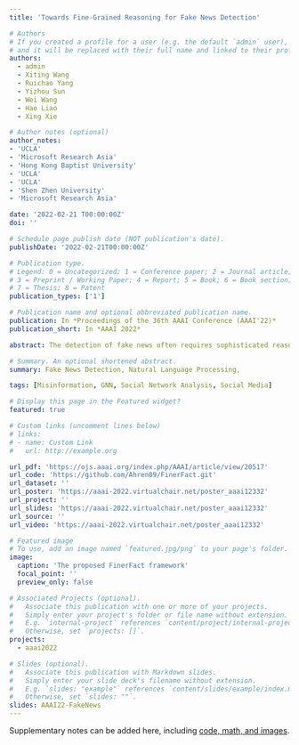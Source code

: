 ```yaml
---
title: 'Towards Fine-Grained Reasoning for Fake News Detection'

# Authors
# If you created a profile for a user (e.g. the default `admin` user), write the username (folder name) here
# and it will be replaced with their full name and linked to their profile.
authors:
  - admin
  - Xiting Wang
  - Ruichao Yang
  - Yizhou Sun
  - Wei Wang
  - Hao Liao
  - Xing Xie

# Author notes (optional)
author_notes:
- 'UCLA'
- 'Microsoft Research Asia'
- 'Hong Kong Baptist University'
- 'UCLA'
- 'UCLA'
- 'Shen Zhen University'
- 'Microsoft Research Asia'

date: '2022-02-21 T00:00:00Z'
doi: ''

# Schedule page publish date (NOT publication's date).
publishDate: '2022-02-21T00:00:00Z'

# Publication type.
# Legend: 0 = Uncategorized; 1 = Conference paper; 2 = Journal article;
# 3 = Preprint / Working Paper; 4 = Report; 5 = Book; 6 = Book section;
# 7 = Thesis; 8 = Patent
publication_types: ['1']

# Publication name and optional abbreviated publication name.
publication: In *Proceedings of the 36th AAAI Conference (AAAI'22)*
publication_short: In *AAAI 2022*

abstract: The detection of fake news often requires sophisticated reasoning skills, such as logically combining information by considering word-level subtle clues. In this paper, we move towards fine-grained reasoning for fake news detection by better reflecting the logical processes of human thinking and enabling the modeling of subtle clues. In particular, we propose a fine-grained reasoning framework by following the human information-processing model, introduce a mutual-reinforcement-based method for incorporating human knowledge about which evidence is more important, and design a prior-aware bi-channel kernel graph network to model subtle differences between pieces of evidence. Extensive experiments show that our model outperforms the state-of-the-art methods and demonstrate the explainability of our approach.

# Summary. An optional shortened abstract.
summary: Fake News Detection, Natural Language Processing, 

tags: [Misinformation, GNN, Social Network Analysis, Social Media]

# Display this page in the Featured widget?
featured: true

# Custom links (uncomment lines below)
# links:
# - name: Custom Link
#   url: http://example.org

url_pdf: 'https://ojs.aaai.org/index.php/AAAI/article/view/20517'
url_code: 'https://github.com/Ahren09/FinerFact.git'
url_dataset: ''
url_poster: 'https://aaai-2022.virtualchair.net/poster_aaai12332'
url_project: ''
url_slides: 'https://aaai-2022.virtualchair.net/poster_aaai12332'
url_source: ''
url_video: 'https://aaai-2022.virtualchair.net/poster_aaai12332'

# Featured image
# To use, add an image named `featured.jpg/png` to your page's folder.
image:
  caption: 'The proposed FinerFact framework'
  focal_point: ''
  preview_only: false

# Associated Projects (optional).
#   Associate this publication with one or more of your projects.
#   Simply enter your project's folder or file name without extension.
#   E.g. `internal-project` references `content/project/internal-project/index.md`.
#   Otherwise, set `projects: []`.
projects:
  - aaai2022

# Slides (optional).
#   Associate this publication with Markdown slides.
#   Simply enter your slide deck's filename without extension.
#   E.g. `slides: "example"` references `content/slides/example/index.md`.
#   Otherwise, set `slides: ""`.
slides: AAAI22-FakeNews
---
```


<!-- {{% callout note %}}
Click the _Cite_ button above to demo the feature to enable visitors to import publication metadata into their reference management software.
{{% /callout %}}

{{% callout note %}}
Create your slides in Markdown - click the _Slides_ button to check out the example.
{{% /callout %}} -->

Supplementary notes can be added here, including [code, math, and images](https://wowchemy.com/docs/writing-markdown-latex/).
